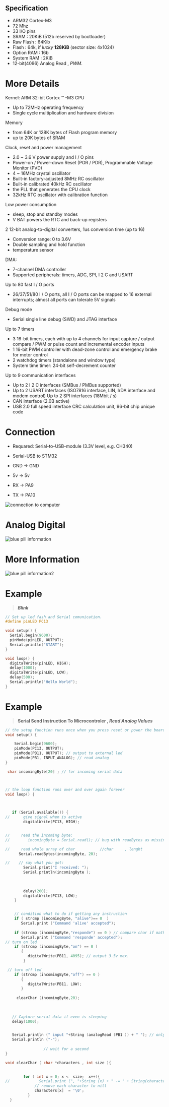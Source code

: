 ## Specification ##

- ARM32 Cortex-M3
- 72 Mhz
- 33 I/O pins
- SRAM       : 20KiB  (512b reserved by bootloader)
- Raw Flash  : 64Kib
- Flash      : 64k, if _lucky_ **128KiB** (sector size: 4x1024)
- Option RAM : 16b
- System RAM : 2KiB
- 12-bit(4096) Analog Read , _PWM_. 

# More Details #

Kernel: ARM 32-bit Cortex ™ -M3 CPU
- Up to 72MHz operating frequency
- Single cycle multiplication and hardware division

Memory
- from 64K or 128K bytes of Flash program memory
- up to 20K bytes of SRAM

Clock, reset and power management
- 2.0 ~ 3.6 V power supply and I / O pins
- Power-on / Power-down Reset (POR / PDR), Programmable Voltage Monitor (PVD)
- 4 ~ 16MHz crystal oscillator
- Built-in factory-adjusted 8MHz RC oscillator
- Built-in calibrated 40kHz RC oscillator
- the PLL that generates the CPU clock
- 32kHz RTC oscillator with calibration function

Low power consumption
- sleep, stop and standby modes
- V BAT powers the RTC and back-up registers

2 12-bit analog-to-digital converters, 1us conversion time (up to 16)
- Conversion range: 0 to 3.6V
- Double sampling and hold function
- temperature sensor

DMA:
- 7-channel DMA controller
- Supported peripherals: timers, ADC, SPI, I 2 C and USART

Up to 80 fast I / O ports
- 26/37/51/80 I / O ports, all I / O ports can be mapped to 16 external interrupts; almost all ports can tolerate 5V signals

Debug mode
- Serial single line debug (SWD) and JTAG interface

Up to 7 timers
- 3 16-bit timers, each with up to 4 channels for input capture / output compare / PWM or pulse count and incremental encoder inputs
- 1 16-bit PWM controller with dead-zone control and emergency brake for motor control
- 2 watchdog timers (standalone and window type)
- System time timer: 24-bit self-decrement counter

Up to 9 communication interfaces
- Up to 2 I 2 C interfaces (SMBus / PMBus supported)
- Up to 2 USART interfaces (ISO7816 interface, LIN, IrDA interface and modem control) Up to 2 SPI interfaces (18Mbit / s)
- CAN interface (2.0B active)
- USB 2.0 full speed interface
CRC calculation unit, 96-bit chip unique code


# Connection #

* Requared: Serial-to-USB-module (3.3V level, e.g. CH340)


* Serial-USB       to       STM32
* GND              ->       GND
* 5v               ->       5v
* RX               ->       PA9
* TX               ->       PA10


![connection to computer](http://grauonline.de/wordpress/wp-content/uploads/arduino_stm32f103c8t6.jpg)
# Analog Digital #
![blue pill information](https://github.com/Code-Forge-Lab/Cortex-32/blob/master/Based-Arduino/STM32F103C8T6/stm32f103c8t-PinOut.gif)

# More Information #

![blue pill information2 ](https://github.com/Code-Forge-Lab/Cortex-32/blob/master/Based-Arduino/STM32F103C8T6/stm32f103c8t6_pinout_voltage01.png)
# Example #

 > **_Blink_**

```c
// Set up led fash and Serial comunication.
#define pinLED PC13

void setup() {
  Serial.begin(9600);
  pinMode(pinLED, OUTPUT);
  Serial.println("START");  
}

void loop() {
  digitalWrite(pinLED, HIGH);
  delay(1000);
  digitalWrite(pinLED, LOW);
  delay(500);
  Serial.println("Hello World");  
}
```




# Example #


> **Serial Send Instruction To Microcontroler , _Read Analog Values_**


```c
// the setup function runs once when you press reset or power the board
void setup() {

    Serial.begin(9600);
    pinMode(PC13, OUTPUT);
    pinMode(PB11, OUTPUT); // output to external led
    pinMode(PB1, INPUT_ANALOG); // read analog
}

 char incomingByte[20] ; // for incoming serial data



// the loop function runs over and over again forever
void loop() {

    

   if (Serial.available()) {
//      give signal when is active         
        digitalWrite(PC13, HIGH);


//     read the incoming byte:
//        incomingByte = Serial.read(); // bug with readBytes as missing first letter if bouth is reading 

//     read whole array of char           //char     , lenght
      Serial.readBytes(incomingByte, 20);

//    // say what you got:
        Serial.print("I received: ");
        Serial.println(incomingByte );
        
    
        
        delay(200);
        digitalWrite(PC13, LOW); 
    }


    // condition what to do if getting any instruction
    if ( strcmp (incomingByte, "alive")== 0  ) 
       Serial.print ("Command 'alive' accepted");
       
    if (strcmp (incomingByte,"responde") == 0 ) // compare char if math
       Serial.print ("Command 'responde' accepted");   
// turn on led
    if (strcmp (incomingByte,"on") == 0 ) 
       {
          digitalWrite(PB11, 4095); // output 3.5v max.
        }

 // turn off led
    if (strcmp (incomingByte,"off") == 0 ) 
       {
          digitalWrite(PB11, LOW);
       }    
     
     clearChar (incomingByte,20); 
    
   
    
   // Capture serial data if even is sleeping
   delay(1000);    


   Serial.println (" input "+String (analogRead (PB1 )) + " "); // only can tolerate 3.4v max.
   Serial.println ("-"); 
     
                 // wait for a second
}

void clearChar ( char *characters , int size ){

         
        for ( int x = 0; x <  size;  x++){
//             Serial.print (", "+String (x) + " -= " + String(characters [x]));
             // remove each character to nill
             characters[x]  = '\0';
          }
  }
``` 
  
 


